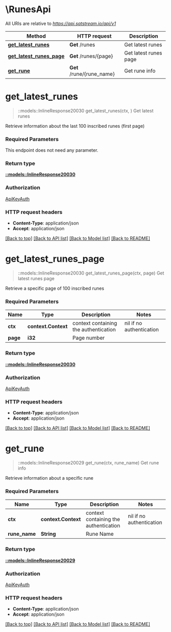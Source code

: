 # \RunesApi

All URIs are relative to *https://api.satstream.io/api/v1*

Method | HTTP request | Description
------------- | ------------- | -------------
[**get_latest_runes**](RunesApi.md#get_latest_runes) | **Get** /runes | Get latest runes
[**get_latest_runes_page**](RunesApi.md#get_latest_runes_page) | **Get** /runes/{page} | Get latest runes page
[**get_rune**](RunesApi.md#get_rune) | **Get** /rune/{rune_name} | Get rune info


# **get_latest_runes**
> ::models::InlineResponse20030 get_latest_runes(ctx, )
Get latest runes

Retrieve information about the last 100 inscribed runes (first page)

### Required Parameters
This endpoint does not need any parameter.

### Return type

[**::models::InlineResponse20030**](inline_response_200_30.md)

### Authorization

[ApiKeyAuth](../README.md#ApiKeyAuth)

### HTTP request headers

 - **Content-Type**: application/json
 - **Accept**: application/json

[[Back to top]](#) [[Back to API list]](../README.md#documentation-for-api-endpoints) [[Back to Model list]](../README.md#documentation-for-models) [[Back to README]](../README.md)

# **get_latest_runes_page**
> ::models::InlineResponse20030 get_latest_runes_page(ctx, page)
Get latest runes page

Retrieve a specific page of 100 inscribed runes

### Required Parameters

Name | Type | Description  | Notes
------------- | ------------- | ------------- | -------------
 **ctx** | **context.Context** | context containing the authentication | nil if no authentication
  **page** | **i32**| Page number | 

### Return type

[**::models::InlineResponse20030**](inline_response_200_30.md)

### Authorization

[ApiKeyAuth](../README.md#ApiKeyAuth)

### HTTP request headers

 - **Content-Type**: application/json
 - **Accept**: application/json

[[Back to top]](#) [[Back to API list]](../README.md#documentation-for-api-endpoints) [[Back to Model list]](../README.md#documentation-for-models) [[Back to README]](../README.md)

# **get_rune**
> ::models::InlineResponse20029 get_rune(ctx, rune_name)
Get rune info

Retrieve information about a specific rune

### Required Parameters

Name | Type | Description  | Notes
------------- | ------------- | ------------- | -------------
 **ctx** | **context.Context** | context containing the authentication | nil if no authentication
  **rune_name** | **String**| Rune Name | 

### Return type

[**::models::InlineResponse20029**](inline_response_200_29.md)

### Authorization

[ApiKeyAuth](../README.md#ApiKeyAuth)

### HTTP request headers

 - **Content-Type**: application/json
 - **Accept**: application/json

[[Back to top]](#) [[Back to API list]](../README.md#documentation-for-api-endpoints) [[Back to Model list]](../README.md#documentation-for-models) [[Back to README]](../README.md)

